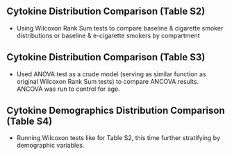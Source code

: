 ## Cytokine Distribution Comparison (Table S2)
- Using Wilcoxon Rank Sum tests to compare baseline & cigarette smoker distributions or baseline & e-cigarette smokers by compartment


## Cytokine Distribution Comparison (Table S3)
- Used ANOVA test as a crude model (serving as similar function as original Wilcoxon Rank Sum tests) to compare ANCOVA results. ANCOVA was run to control for age.

## Cytokine Demographics Distribution Comparison (Table S4)
- Running Wilcoxon tests like for Table S2, this time further stratifying by demographic variables. 
